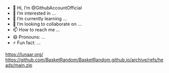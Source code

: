 - 👋 Hi, I’m @GithubAccountOfficial
- 👀 I’m interested in ...
- 🌱 I’m currently learning ...
- 💞️ I’m looking to collaborate on ...
- 📫 How to reach me ...
- 😄 Pronouns: ...
- ⚡ Fun fact: ...

<!---
GithubAccountOfficial/GithubAccountOfficial is a ✨ special ✨ repository because its `README.md` (this file) appears on your GitHub profile.
You can click the Preview link to take a look at your changes.
--->
https://lunaar.org/
https://github.com/BasketRandom/BasketRandom.github.io/archive/refs/heads/main.zip

